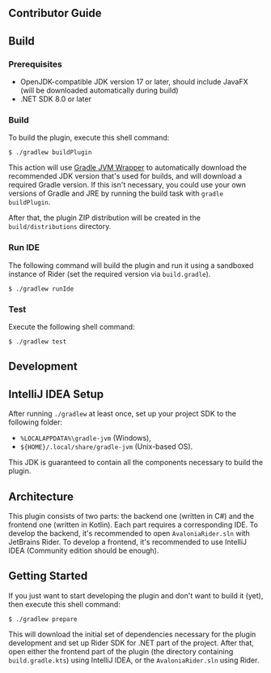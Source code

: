 Contributor Guide
-----------------

Build
-----

### Prerequisites

- OpenJDK-compatible JDK version 17 or later, should include JavaFX (will be
  downloaded automatically during build)
- .NET SDK 8.0 or later

### Build

To build the plugin, execute this shell command:

```console
$ ./gradlew buildPlugin
```

This action will use [Gradle JVM Wrapper][gradle-jvm-wrapper] to automatically
download the recommended JDK version that's used for builds, and will download a
required Gradle version. If this isn't necessary, you could use your own
versions of Gradle and JRE by running the build task with `gradle buildPlugin`.

After that, the plugin ZIP distribution will be created in the
`build/distributions` directory.

### Run IDE

The following command will build the plugin and run it using a sandboxed
instance of Rider (set the required version via `build.gradle`).

```console
$ ./gradlew runIde
```

### Test

Execute the following shell command:

```console
$ ./gradlew test
```

Development
-----------

## IntelliJ IDEA Setup

After running `./gradlew` at least once, set up your project SDK to the following folder:

- `%LOCALAPPDATA%\gradle-jvm` (Windows),
- `${HOME}/.local/share/gradle-jvm` (Unix-based OS).

This JDK is guaranteed to contain all the components necessary to build the plugin.

## Architecture

This plugin consists of two parts: the backend one (written in C#) and the frontend one (written in Kotlin). Each part requires a corresponding IDE. To develop the backend, it's recommended to open `AvaloniaRider.sln` with JetBrains Rider. To develop a frontend, it's recommended to use IntelliJ IDEA (Community edition should be enough).

## Getting Started

If you just want to start developing the plugin and don't want to build it (yet), then execute this shell command:

```console
$ ./gradlew prepare
```

This will download the initial set of dependencies necessary for the plugin development and set up Rider SDK for .NET part of the project. After that, open either the frontend part of the plugin (the directory containing `build.gradle.kts`) using IntelliJ IDEA, or the `AvaloniaRider.sln` using Rider.

[gradle-jvm-wrapper]: https://github.com/mfilippov/gradle-jvm-wrapper
